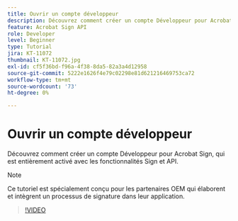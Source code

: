 ```yaml
---
title: Ouvrir un compte développeur
description: Découvrez comment créer un compte Développeur pour Acrobat Sign, qui est entièrement activé avec les fonctionnalités Sign et API
feature: Acrobat Sign API
role: Developer
level: Beginner
type: Tutorial
jira: KT-11072
thumbnail: KT-11072.jpg
exl-id: cf5f36bd-f96a-4f38-8da5-82a3a4d12958
source-git-commit: 5222e1626f4e79c02298e81d621216469753ca72
workflow-type: tm+mt
source-wordcount: '73'
ht-degree: 0%

---
```


# Ouvrir un compte développeur

Découvrez comment créer un compte Développeur pour Acrobat Sign, qui est entièrement activé avec les fonctionnalités Sign et API.

>[!NOTE]
>
>Ce tutoriel est spécialement conçu pour les partenaires OEM qui élaborent et intègrent un processus de signature dans leur application.

>[!VIDEO](https://video.tv.adobe.com/v/3445920?hidetitle=true&captions=fre_fr)
